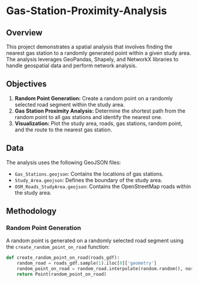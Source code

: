 # Gas-Station-Proximity-Analysis

## Overview

This project demonstrates a spatial analysis that involves finding the nearest gas station to a randomly generated point within a given study area. The analysis leverages GeoPandas, Shapely, and NetworkX libraries to handle geospatial data and perform network analysis.

## Objectives

1. **Random Point Generation:** Create a random point on a randomly selected road segment within the study area.
2. **Gas Station Proximity Analysis:** Determine the shortest path from the random point to all gas stations and identify the nearest one.
3. **Visualization:** Plot the study area, roads, gas stations, random point, and the route to the nearest gas station.

## Data

The analysis uses the following GeoJSON files:
- `Gas_Stations.geojson`: Contains the locations of gas stations.
- `Study_Area.geojson`: Defines the boundary of the study area.
- `OSM_Roads_StudyArea.geojson`: Contains the OpenStreetMap roads within the study area.

## Methodology

### Random Point Generation

A random point is generated on a randomly selected road segment using the `create_random_point_on_road` function:

```python
def create_random_point_on_road(roads_gdf):
    random_road = roads_gdf.sample(1).iloc[0]['geometry']
    random_point_on_road = random_road.interpolate(random.random(), normalized=True)
    return Point(random_point_on_road)
